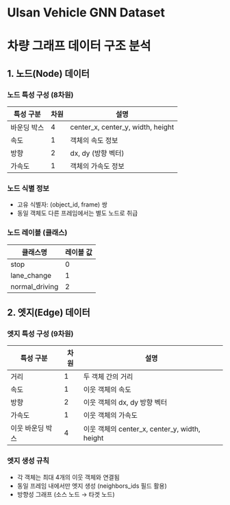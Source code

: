 # Ulsan Vehicle GNN Dataset

# 차량 그래프 데이터 구조 분석
## 1. 노드(Node) 데이터
### 노드 특성 구성 (8차원)
| 특성 구분 | 차원 | 설명 |
|----------|-----|------|
| 바운딩 박스 | 4 | center_x, center_y, width, height |
| 속도 | 1 | 객체의 속도 정보 |
| 방향 | 2 | dx, dy (방향 벡터) |
| 가속도 | 1 | 객체의 가속도 정보 |
### 노드 식별 정보
- 고유 식별자: (object_id, frame) 쌍
- 동일 객체도 다른 프레임에서는 별도 노드로 취급
### 노드 레이블 (클래스)
| 클래스명 | 레이블 값 |
|---------|---------|
| stop | 0 |
| lane_change | 1 |
| normal_driving | 2 |
## 2. 엣지(Edge) 데이터
### 엣지 특성 구성 (9차원)
| 특성 구분 | 차원 | 설명 |
|----------|-----|------|
| 거리 | 1 | 두 객체 간의 거리 |
| 속도 | 1 | 이웃 객체의 속도 |
| 방향 | 2 | 이웃 객체의 dx, dy 방향 벡터 |
| 가속도 | 1 | 이웃 객체의 가속도 |
| 이웃 바운딩 박스 | 4 | 이웃 객체의 center_x, center_y, width, height |
### 엣지 생성 규칙
- 각 객체는 최대 4개의 이웃 객체와 연결됨
- 동일 프레임 내에서만 엣지 생성 (neighbors_ids 필드 활용)
- 방향성 그래프 (소스 노드 → 타겟 노드)
